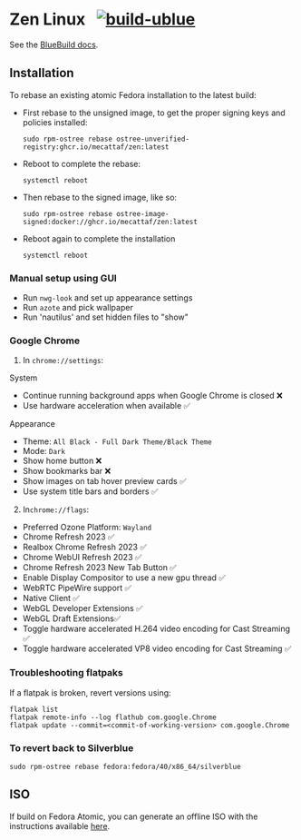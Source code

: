 # Zen Linux &nbsp; [![build-ublue](https://github.com/blue-build/template/actions/workflows/build.yml/badge.svg)](https://github.com/blue-build/template/actions/workflows/build.yml)

See the [BlueBuild docs](https://blue-build.org/how-to/setup/). 

## Installation

To rebase an existing atomic Fedora installation to the latest build:

- First rebase to the unsigned image, to get the proper signing keys and policies installed:
  ```
  sudo rpm-ostree rebase ostree-unverified-registry:ghcr.io/mecattaf/zen:latest
  ```
- Reboot to complete the rebase:
  ```
  systemctl reboot
  ```
- Then rebase to the signed image, like so:
  ```
  sudo rpm-ostree rebase ostree-image-signed:docker://ghcr.io/mecattaf/zen:latest
  ```
- Reboot again to complete the installation
  ```
  systemctl reboot
  ```

### Manual setup using GUI

- Run `nwg-look` and set up appearance settings
- Run `azote` and pick wallpaper
- Run 'nautilus' and set hidden files to "show"

### Google Chrome

1) In `chrome://settings`:

System

- Continue running background apps when Google Chrome is closed ❌
- Use hardware acceleration when available ✅

Appearance

- Theme: `All Black - Full Dark Theme/Black Theme`
- Mode: `Dark`
- Show home button ❌
- Show bookmarks bar ❌
- Show images on tab hover preview cards ✅
- Use system title bars and borders ✅

2) In`chrome://flags`:

- Preferred Ozone Platform: `Wayland`
- Chrome Refresh 2023 ✅
- Realbox Chrome Refresh 2023 ✅
- Chrome WebUI Refresh 2023 ✅
- Chrome Refresh 2023 New Tab Button ✅
- Enable Display Compositor to use a new gpu thread ✅
- WebRTC PipeWire support ✅
- Native Client ✅
- WebGL Developer Extensions ✅
- WebGL Draft Extensions✅
- Toggle hardware accelerated H.264 video encoding for Cast Streaming ✅
- Toggle hardware accelerated VP8 video encoding for Cast Streaming ✅

### Troubleshooting flatpaks

If a flatpak is broken, revert versions using:
```
flatpak list
flatpak remote-info --log flathub com.google.Chrome
flatpak update --commit=<commit-of-working-version> com.google.Chrome
```

### To revert back to Silverblue

```shell
sudo rpm-ostree rebase fedora:fedora/40/x86_64/silverblue
```


## ISO

If build on Fedora Atomic, you can generate an offline ISO with the instructions available [here](https://blue-build.org/learn/universal-blue/#fresh-install-from-an-iso). 
